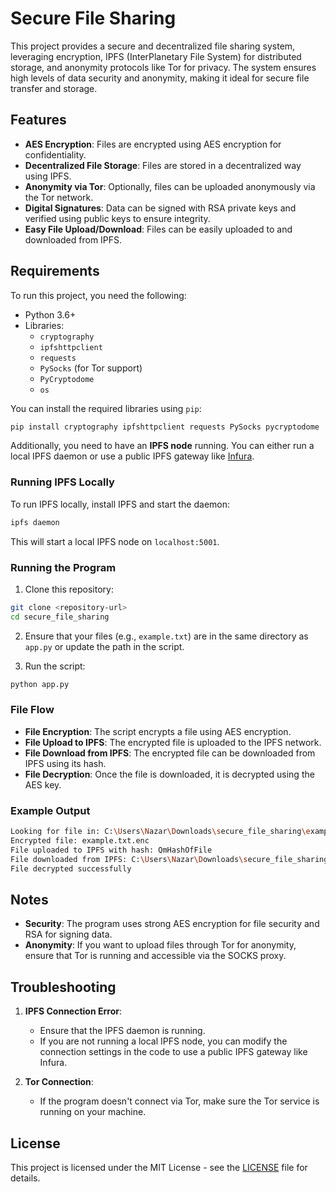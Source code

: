 # Secure File Sharing

This project provides a secure and decentralized file sharing system, leveraging encryption, IPFS (InterPlanetary File System) for distributed storage, and anonymity protocols like Tor for privacy. The system ensures high levels of data security and anonymity, making it ideal for secure file transfer and storage.

## Features

- **AES Encryption**: Files are encrypted using AES encryption for confidentiality.
- **Decentralized File Storage**: Files are stored in a decentralized way using IPFS.
- **Anonymity via Tor**: Optionally, files can be uploaded anonymously via the Tor network.
- **Digital Signatures**: Data can be signed with RSA private keys and verified using public keys to ensure integrity.
- **Easy File Upload/Download**: Files can be easily uploaded to and downloaded from IPFS.

## Requirements

To run this project, you need the following:

- Python 3.6+
- Libraries:
  - `cryptography`
  - `ipfshttpclient`
  - `requests`
  - `PySocks` (for Tor support)
  - `PyCryptodome`
  - `os`
  
You can install the required libraries using `pip`:

```bash
pip install cryptography ipfshttpclient requests PySocks pycryptodome
```

Additionally, you need to have an **IPFS node** running. You can either run a local IPFS daemon or use a public IPFS gateway like [Infura](https://infura.io/).

### Running IPFS Locally

To run IPFS locally, install IPFS and start the daemon:

```bash
ipfs daemon
```

This will start a local IPFS node on `localhost:5001`.

### Running the Program

1. Clone this repository:

```bash
git clone <repository-url>
cd secure_file_sharing
```

2. Ensure that your files (e.g., `example.txt`) are in the same directory as `app.py` or update the path in the script.

3. Run the script:

```bash
python app.py
```

### File Flow

- **File Encryption**: The script encrypts a file using AES encryption.
- **File Upload to IPFS**: The encrypted file is uploaded to the IPFS network.
- **File Download from IPFS**: The encrypted file can be downloaded from IPFS using its hash.
- **File Decryption**: Once the file is downloaded, it is decrypted using the AES key.

### Example Output

```bash
Looking for file in: C:\Users\Nazar\Downloads\secure_file_sharing\example.txt
Encrypted file: example.txt.enc
File uploaded to IPFS with hash: QmHashOfFile
File downloaded from IPFS: C:\Users\Nazar\Downloads\secure_file_sharing\downloaded_example.txt
File decrypted successfully
```

## Notes

- **Security**: The program uses strong AES encryption for file security and RSA for signing data.
- **Anonymity**: If you want to upload files through Tor for anonymity, ensure that Tor is running and accessible via the SOCKS proxy.

## Troubleshooting

1. **IPFS Connection Error**:
   - Ensure that the IPFS daemon is running.
   - If you are not running a local IPFS node, you can modify the connection settings in the code to use a public IPFS gateway like Infura.

2. **Tor Connection**:
   - If the program doesn't connect via Tor, make sure the Tor service is running on your machine.

## License

This project is licensed under the MIT License - see the [LICENSE](LICENSE) file for details.
